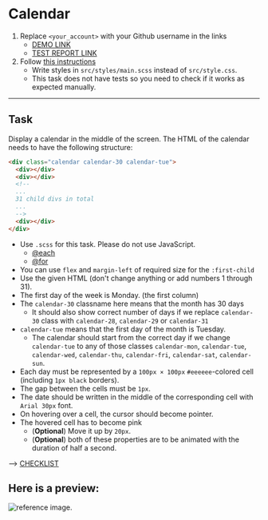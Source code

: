 # Calendar
1. Replace `<your_account>` with your Github username in the links
    - [DEMO LINK](https://andlap24.github.io/layout_calendar/)
    - [TEST REPORT LINK](https://<your_account>.github.io/layout_calendar/report/html_report/)
2. Follow [this instructions](https://mate-academy.github.io/layout_task-guideline/)
    - Write styles in `src/styles/main.scss` instead of `src/style.css`.
    - This task does not have tests so you need to check if it works as expected manually.
___

## Task
Display a calendar in the middle of the screen. The HTML of the calendar needs to have the following structure:
```html
<div class="calendar calendar-30 calendar-tue">
  <div></div>
  <div></div>
  <!--
  ...
  31 child divs in total
  ...
  -->
  <div></div>
</div>
```
- Use `.scss` for this task. Please do not use JavaScript.
  - [@each](https://sass-lang.com/documentation/at-rules/control/each)
  - [@for](https://sass-lang.com/documentation/at-rules/control/for)
- You can use `flex` and `margin-left` of required size for the `:first-child`
- Use the given HTML (don't change anything or add numbers 1 through 31).
- The first day of the week is Monday. (the first column)
- The `calendar-30` classname here means that the month has 30 days
  - It should also show correct number of days if we replace `calendar-30` class with `calendar-28`, `calendar-29` or `calendar-31`
- `calendar-tue` means that the first day of the month is Tuesday.
  - The calendar should start from the correct day if we change `calendar-tue` to any of those classes `calendar-mon`, `calendar-tue`, `calendar-wed`, `calendar-thu`, `calendar-fri`, `calendar-sat`, `calendar-sun`.
- Each day must be represented by a `100px × 100px` `#eeeeee`-colored cell (including `1px black` borders).
- The gap between the cells must be `1px`.
- The date should be written in the middle of the corresponding cell with `Arial 30px` font.
- On hovering over a cell, the cursor should become pointer.
- The hovered cell has to become pink
  - (**Optional**) Move it up by `20px`.
  - (**Optional**) both of these properties are to be animated with the duration of half a second.
  
--> [CHECKLIST](https://github.com/mate-academy/layout_snake/blob/master/checklist.md)

## Here is a preview:
![reference image](reference.png).
